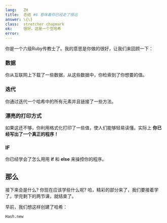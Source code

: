 ```yaml
---
lang:   ZH
title:  总结 #6 意味着你已经走了很远
answer: \{\}
class:  stretcher chapmark
ok:     很好，这是一个空哈希
error:
---
```


你是一个六级Ruby传教士了。我的意思是你做的很好，让我们来回顾一下：

### 数据
你从互联网上下载了一些数据，从这些数据中，你检索到了你想要的值。

### 迭代
你通过迭代一个哈希中的所有元素并且链接了一些方法。

### 漂亮的打印方式
如果这还不够，你利用格式化打印了一些值，使人们能够轻易读懂。实际上 __你已经写出了一个真正的程序！__

### IF
你已经学会了怎么用用 __if__ 和 __else__ 来操控你的程序。

## 那么
接下来会是什么? 你现在应该学些什么呢?
哈，精彩的部分来了，我们要接着学了。学完剩下的两节课，就结束了。

早前，我们想这样创建了哈希：

    Hash.new
